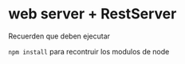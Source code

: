 # web server + RestServer


Recuerden que deben ejecutar

```npm install``` para recontruir los modulos de node